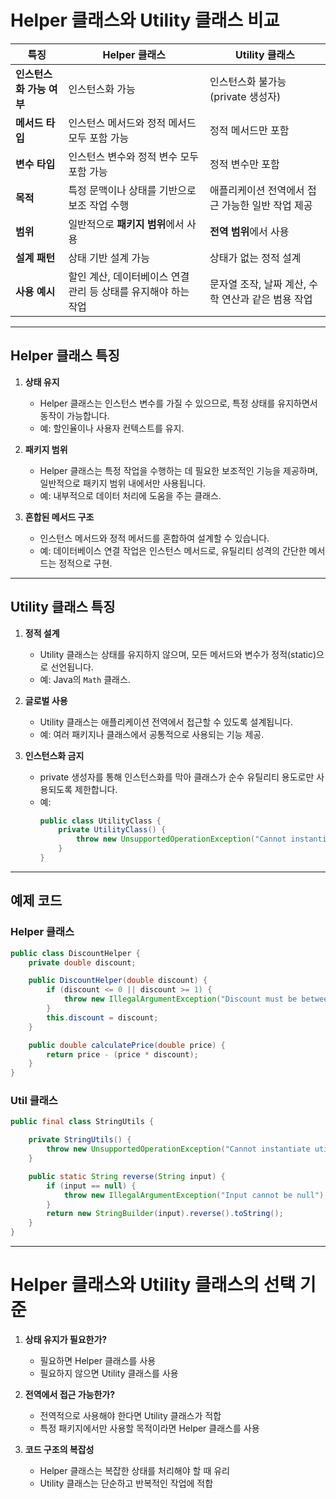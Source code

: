 # Helper 클래스와 Utility 클래스 비교

| 특징                          | **Helper 클래스**                                                                 | **Utility 클래스**                                                                |
|-------------------------------|-----------------------------------------------------------------------------------|----------------------------------------------------------------------------------|
| **인스턴스화 가능 여부**       | 인스턴스화 가능                                                               | 인스턴스화 불가능 (private 생성자)                                              |
| **메서드 타입**               | 인스턴스 메서드와 정적 메서드 모두 포함 가능                                     | 정적 메서드만 포함                                                              |
| **변수 타입**                 | 인스턴스 변수와 정적 변수 모두 포함 가능                                         | 정적 변수만 포함                                                                |
| **목적**                      | 특정 문맥이나 상태를 기반으로 보조 작업 수행                                     | 애플리케이션 전역에서 접근 가능한 일반 작업 제공                                 |
| **범위**                      | 일반적으로 **패키지 범위**에서 사용                                             | **전역 범위**에서 사용                                                          |
| **설계 패턴**                 | 상태 기반 설계 가능                                                             | 상태가 없는 정적 설계                                                           |
| **사용 예시**                 | 할인 계산, 데이터베이스 연결 관리 등 상태를 유지해야 하는 작업                   | 문자열 조작, 날짜 계산, 수학 연산과 같은 범용 작업                              |

---

## Helper 클래스 특징

1. **상태 유지**  
   - Helper 클래스는 인스턴스 변수를 가질 수 있으므로, 특정 상태를 유지하면서 동작이 가능합니다.  
   - 예: 할인율이나 사용자 컨텍스트를 유지.

2. **패키지 범위**  
   - Helper 클래스는 특정 작업을 수행하는 데 필요한 보조적인 기능을 제공하며, 일반적으로 패키지 범위 내에서만 사용됩니다.  
   - 예: 내부적으로 데이터 처리에 도움을 주는 클래스.

3. **혼합된 메서드 구조**  
   - 인스턴스 메서드와 정적 메서드를 혼합하여 설계할 수 있습니다.  
   - 예: 데이터베이스 연결 작업은 인스턴스 메서드로, 유틸리티 성격의 간단한 메서드는 정적으로 구현.

---

## Utility 클래스 특징

1. **정적 설계**  
   - Utility 클래스는 상태를 유지하지 않으며, 모든 메서드와 변수가 정적(static)으로 선언됩니다.  
   - 예: Java의 `Math` 클래스.

2. **글로벌 사용**  
   - Utility 클래스는 애플리케이션 전역에서 접근할 수 있도록 설계됩니다.  
   - 예: 여러 패키지나 클래스에서 공통적으로 사용되는 기능 제공.

3. **인스턴스화 금지**  
   - private 생성자를 통해 인스턴스화를 막아 클래스가 순수 유틸리티 용도로만 사용되도록 제한합니다.  
   - 예:
     ```java
     public class UtilityClass {
         private UtilityClass() {
             throw new UnsupportedOperationException("Cannot instantiate UtilityClass");
         }
     }
     ```

---

## 예제 코드

### Helper 클래스
```java
public class DiscountHelper {
    private double discount;

    public DiscountHelper(double discount) {
        if (discount <= 0 || discount >= 1) {
            throw new IllegalArgumentException("Discount must be between 0 and 1.");
        }
        this.discount = discount;
    }

    public double calculatePrice(double price) {
        return price - (price * discount);
    }
}
```

### Util 클래스
```java
public final class StringUtils {

    private StringUtils() {
        throw new UnsupportedOperationException("Cannot instantiate utility class");
    }

    public static String reverse(String input) {
        if (input == null) {
            throw new IllegalArgumentException("Input cannot be null");
        }
        return new StringBuilder(input).reverse().toString();
    }
}

```
---
# Helper 클래스와 Utility 클래스의 선택 기준
1. **상태 유지가 필요한가?**
   - 필요하면 Helper 클래스를 사용
   - 필요하지 않으면 Utility 클래스를 사용

2. **전역에서 접근 가능한가?**
   - 전역적으로 사용해야 한다면 Utility 클래스가 적합
   - 특정 패키지에서만 사용할 목적이라면 Helper 클래스를 사용

3. **코드 구조의 복잡성**
   - Helper 클래스는 복잡한 상태를 처리해야 할 때 유리
   - Utility 클래스는 단순하고 반복적인 작업에 적합
